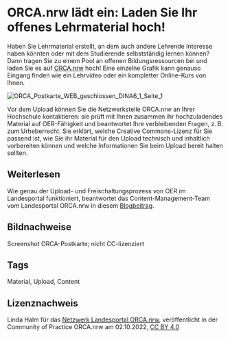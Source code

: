 # ORCA.nrw lädt ein: Laden Sie Ihr offenes Lehrmaterial hoch!

Haben  Sie Lehrmaterial erstellt, an dem auch andere Lehrende Interesse haben  könnten oder mit dem Studierende selbstständig lernen können? Dann  tragen Sie zu einem Pool an offenen Bildungsressourcen bei und laden Sie  es auf [ORCA.nrw](https://www.orca.nrw/content-upload "Content-Upload auf ORCA.nrw") hoch! Eine einzelne Grafik kann genauso Eingang finden wie ein Lehrvideo oder ein kompletter Online-Kurs von Ihnen.

![ORCA_Postkarte_WEB_geschlossen_DINA6_1_Seite_1](https://github.com/lindahalm-hsbi/infOERmiert/assets/147709351/45767430-f2ef-4105-bb8c-71e020b01207)

Vor dem Upload können Sie die Netzwerkstelle ORCA.nrw an Ihrer  Hochschule kontaktieren: sie prüft mit Ihnen zusammen ihr hochzuladendes  Material auf OER-Fähigkeit und beantwortet Ihre verbleibenden Fragen,  z. B. zum Urheberrecht. Sie erklärt, welche Creative Commons-Lizenz für  Sie passend ist, wie Sie ihr Material für den Upload technisch und  inhaltlich vorbereiten können und welche Informationen Sie beim Upload  bereit halten sollten.

## Weiterlesen
Wie genau der Upload- und Freischaltungsprozess von OER im Landesportal  funktioniert, beantwortet das Content-Management-Team vom Landesportal  ORCA.nrw in diesem [Blogbeitrag](https://www.orca.nrw/blog/der-weg-des-contents-in-das-landesportal "Der Weg des OER-Contents in das Landesportal (Blogbeitrag)").

## Bildnachweise
Screenshot ORCA-Postkarte; nicht CC-lizenziert

## Tags
Material, Upload, Content

## Lizenznachweis
Linda Halm für das <a href="http://www.orca.nrw/ueber-uns/netzwerk" target="_blank">Netzwerk Landesportal ORCA.nrw</a>, veröffentlicht in der Community of Practice ORCA.nrw am 02.10.2022, <a href="https://creativecommons.org/licenses/by/4.0/" target="_blank">CC BY 4.0</a>
